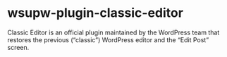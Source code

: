 # wsupw-plugin-classic-editor
Classic Editor is an official plugin maintained by the WordPress team that restores the previous (“classic”) WordPress editor and the “Edit Post” screen.

